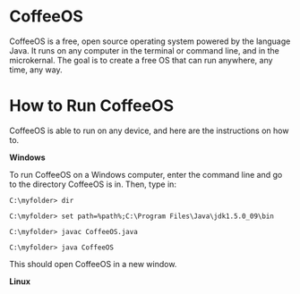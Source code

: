 # CoffeeOS


CoffeeOS is a free, open source operating system powered by the language Java. It runs on any computer in the terminal or command line, and in the microkernal. The goal is to create a free OS that can run anywhere, any time, any way.

# How to Run CoffeeOS
CoffeeOS is able to run on any device, and here are the instructions on how to.

**Windows**


To run CoffeeOS on a Windows computer, enter the command line and go to the directory CoffeeOS is in. Then, type in:
```console
C:\myfolder> dir
```
```console
C:\myfolder> set path=%path%;C:\Program Files\Java\jdk1.5.0_09\bin
```
```console
C:\myfolder> javac CoffeeOS.java
```
```console
C:\myfolder> java CoffeeOS
```
This should open CoffeeOS in a new window.

**Linux**
